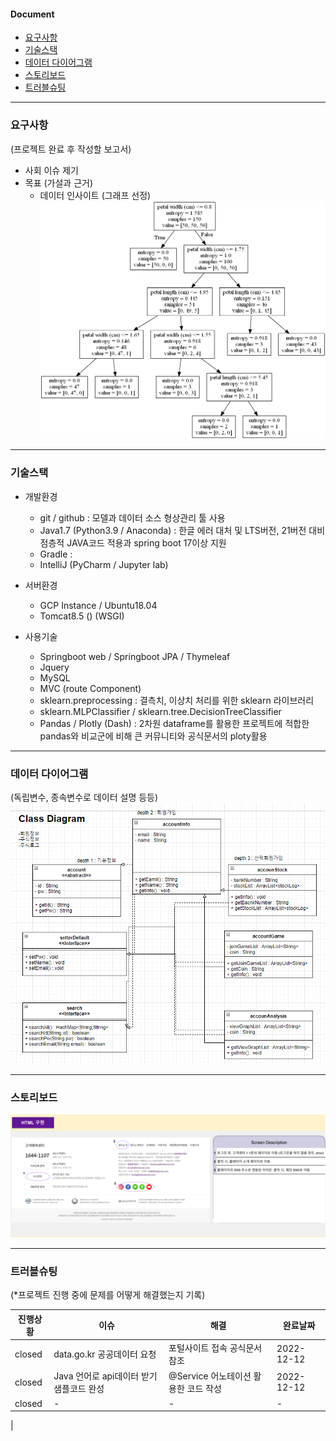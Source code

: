 #### Document
- [요구사항](#요구사항)
- [기술스택](#기술스택)
- [데이터 다이어그램](#데이터-다이어그램)
- [스토리보드](#스토리보드)
- [트러블슈팅](#트러블슈팅)

---
### 요구사항
(프로젝트 완료 후 작성할 보고서)
- 사회 이슈 제기
- 목표 (가설과 근거)
  - 데이터 인사이트 (그래프 선정)
![이미지제목](/static/classification_example.png)
---
### 기술스택
- 개발환경
  - git / github : 모델과 데이터 소스 형상관리 툴 사용
  - Java1.7 (Python3.9 / Anaconda) : 한글 에러 대처 및 LTS버전, 21버전 대비 점층적 JAVA코드 적용과 spring boot 17이상 지원 
  - Gradle : 
  - IntelliJ (PyCharm / Jupyter lab)

- 서버환경
  - GCP Instance / Ubuntu18.04
  - Tomcat8.5 () (WSGI)

- 사용기술
  - Springboot web / Springboot JPA / Thymeleaf
  - Jquery
  - MySQL
  - MVC (route Component)
  - sklearn.preprocessing : 결측치, 이상치 처리를 위한 sklearn 라이브러리
  - sklearn.MLPClassifier / sklearn.tree.DecisionTreeClassifier
  - Pandas / Plotly (Dash) : 2차원 dataframe를 활용한 프로젝트에 적합한 pandas와 비교군에 비해 큰 커뮤니티와 공식문서의 ploty활용

---
### 데이터 다이어그램
(독립변수, 종속변수로 데이터 설명 등등)
![이미지제목](/static/classdiagram_example.png)

---
### 스토리보드
![이미지제목](/static/storyboard_example.png)

---
### 트러블슈팅
(*프로젝트 진행 중에 문제를 어떻게 해결했는지 기록)

| 진행상황   | 이슈                         | 해결                       | 완료날짜       |
|--------|----------------------------|--------------------------|------------|
| closed | data.go.kr 공공데이터 요청        | 포털사이트 접속 공식문서 참조         | 2022-12-12 |
| closed | Java 언어로 api데이터 받기 샘플코드 완성 | @Service 어노테이션 활용한 코드 작성 | 2022-12-12 |
| closed | -                          | -                        | -          |
|